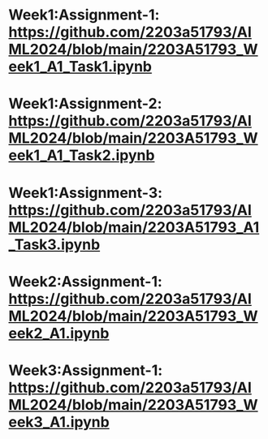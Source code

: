 # Week1:Assignment-1: https://github.com/2203a51793/AIML2024/blob/main/2203A51793_Week1_A1_Task1.ipynb
# Week1:Assignment-2: https://github.com/2203a51793/AIML2024/blob/main/2203A51793_Week1_A1_Task2.ipynb
# Week1:Assignment-3: https://github.com/2203a51793/AIML2024/blob/main/2203A51793_A1_Task3.ipynb
# Week2:Assignment-1: https://github.com/2203a51793/AIML2024/blob/main/2203A51793_Week2_A1.ipynb
# Week3:Assignment-1: https://github.com/2203a51793/AIML2024/blob/main/2203A51793_Week3_A1.ipynb
